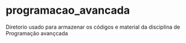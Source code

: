 # programacao_avancada
Diretorio usado para armazenar os códigos e material da disciplina de Programação avançcada

